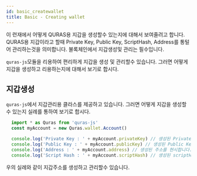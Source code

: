 ```yaml
---
id: basic_createwallet
title: Basic - Creating wallet
---
```


이 련재에서 어떻게 QURAS용 지갑을 생성할수 있는지에 대해서 보여줄려고 합니다.
QURAS용 지갑이라고 할때 Private Key, Public Key, ScriptHash, Address를 통털어 관리하는것을 의미합니다.
불록체인에서 지갑생성및 관리는 필수입니다.

`quras-js`모듈을 리용하여 편리하게 지갑을 생성 및 관리할수 있습니다.
그러면 어떻게 지갑을 생성하고 리용하는지에 대해서 보기로 합시다.

## 지갑생성

`quras-js`에서 지갑관리용 클라스를 제공하고 있습니다.
그러면 어떻게 지갑을 생성할수 있는지 실례를 통하여 보기로 합시다.

```js
  import * as Quras from 'quras-js'
  const myAccount = new Quras.wallet.Account()

  console.log('Private Key : ' + myAccount.privateKey) // 생성된 Private Key를 현시합니다.
  console.log('Public Key : ' + myAccount.publicKey) // 생성된 Public Key를 현시합니다.
  console.log('Address : ' + myAccount.address) // 생성된 주소를 현시합니다.
  console.log('Script Hash : ' + myAccount.scriptHash) // 생성된 scriptHash를 현시합니다.
```

우의 실례와 같이 지갑주소를 생성하고 관리할수 있습니다.